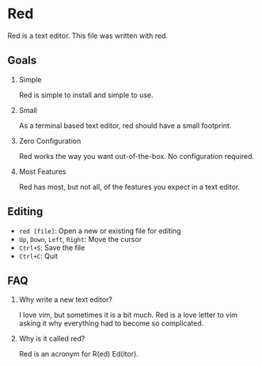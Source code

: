 # Red

Red is a text editor. This file was written with red.

## Goals

1. Simple

   Red is simple to install and simple to use.

2. Small

   As a terminal based text editor, red should have a small footprint.

3. Zero Configuration

   Red works the way you want out-of-the-box. No configuration required.

4. Most Features

   Red has most, but not all, of the features you expect in a text editor.

## Editing

- `red [file]`: Open a new or existing file for editing
- `Up`, `Down`, `Left`, `Right`: Move the cursor
- `Ctrl+S`: Save the file
- `Ctrl+C`: Quit

## FAQ

1. Why write a new text editor?

   I love vim, but sometimes it is a bit much. Red is a love letter to vim
   asking it why everything had to become so complicated.

2. Why is it called red?

   Red is an acronym for R(ed) Ed(itor).
